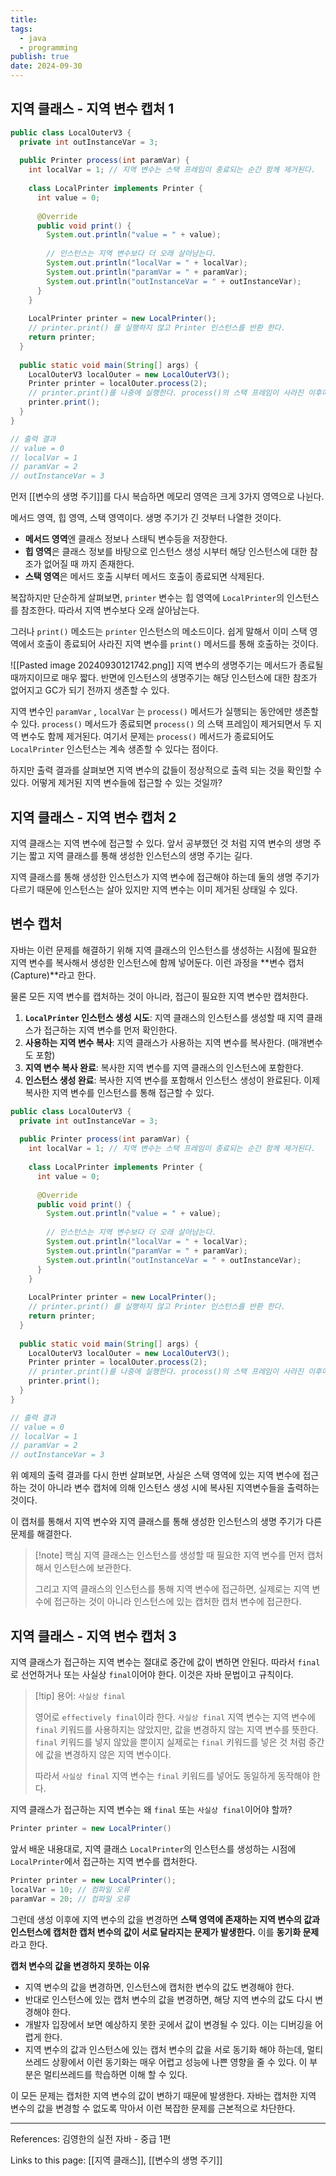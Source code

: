 ```yaml
---
title: 
tags:
  - java
  - programming
publish: true
date: 2024-09-30
---
```


## 지역 클래스 - 지역 변수 캡처 1
```java title="LocalOuterV3.java"
public class LocalOuterV3 {  
  private int outInstanceVar = 3;  
  
  public Printer process(int paramVar) {  
    int localVar = 1; // 지역 변수는 스택 프레임이 종료되는 순간 함께 제거된다.  
  
    class LocalPrinter implements Printer {  
      int value = 0;  
  
      @Override  
      public void print() {  
        System.out.println("value = " + value);  
  
        // 인스턴스는 지역 변수보다 더 오래 살아남는다.  
        System.out.println("localVar = " + localVar);  
        System.out.println("paramVar = " + paramVar);  
        System.out.println("outInstanceVar = " + outInstanceVar);  
      }  
    }  
  
    LocalPrinter printer = new LocalPrinter();  
    // printer.print() 를 실행하지 않고 Printer 인스턴스를 반환 한다.  
    return printer;  
  }  
  
  public static void main(String[] args) {  
    LocalOuterV3 localOuter = new LocalOuterV3();  
    Printer printer = localOuter.process(2);  
    // printer.print()를 나중에 실행한다. process()의 스택 프레임이 사라진 이후에 실행  
    printer.print();  
  }  
}

// 출력 결과
// value = 0
// localVar = 1
// paramVar = 2
// outInstanceVar = 3
```

먼저 [[변수의 생명 주기]]를 다시 복습하면 메모리 영역은 크게 3가지 영역으로 나뉜다.

메서드 영역, 힙 영역, 스택 영역이다. 생명 주기가 긴 것부터 나열한 것이다. 

- **메서드 영역**엔 클래스 정보나 스태틱 변수등을 저장한다.
- **힙 영역**은 클래스 정보를 바탕으로 인스턴스 생성 시부터 해당 인스턴스에 대한 참조가 없어질 때 까지 존재한다.
- **스택 영역**은 메서드 호출 시부터 메서드 호출이 종료되면 삭제된다.

복잡하지만 단순하게 살펴보면, `printer` 변수는 힙 영역에 `LocalPrinter`의 인스턴스를 참조한다. 따라서 지역 변수보다 오래 살아남는다.

그러나 `print()` 메소드는 `printer` 인스턴스의 메소드이다. 쉽게 말해서 이미 스택 영역에서 호출이 종료되어 사라진 지역 변수를 `print()` 메서드를 통해 호출하는 것이다.

![[Pasted image 20240930121742.png]]
지역 변수의 생명주기는 메서드가 종료될 때까지이므로 매우 짧다. 반면에 인스턴스의 생명주기는 해당 인스턴스에 대한 참조가 없어지고 GC가 되기 전까지 생존할 수 있다.

지역 변수인 `paramVar` , `localVar` 는 `process()` 메서드가 실행되는 동안에만 생존할 수 있다. `process()` 메서드가 종료되면 `process()` 의 스택 프레임이 제거되면서 두 지역 변수도 함께 제거된다. 여기서 문제는 `process()` 메서드가 종료되어도 `LocalPrinter` 인스턴스는 계속 생존할 수 있다는 점이다.

하지만 출력 결과를 살펴보면 지역 변수의 값들이 정상적으로 출력 되는 것을 확인할 수 있다.
어떻게 제거된 지역 변수들에 접근할 수 있는 것일까?

## 지역 클래스 - 지역 변수 캡처 2
지역 클래스는 지역 변수에 접근할 수 있다. 앞서 공부했던 것 처럼 지역 변수의 생명 주기는 짧고 지역 클래스를 통해 생성한 인스턴스의 생명 주기는 길다.

지역 클래스를 통해 생성한 인스턴스가 지역 변수에 접근해야 하는데 둘의 생명 주기가 다르기 때문에 인스턴스는 살아 있지만 지역 변수는 이미 제거된 상태일 수 있다.

## 변수 캡처
자바는 이런 문제를 해결하기 위해 지역 클래스의 인스턴스를 생성하는 시점에 필요한 지역 변수를 복사해서 생성한 인스턴스에 함께 넣어둔다. 이런 과정을 **변수 캡처(Capture)**라고 한다.

물론 모든 지역 변수를 캡처하는 것이 아니라, 접근이 필요한 지역 변수만 캡처한다.

1. **`LocalPrinter` 인스턴스 생성 시도**: 지역 클래스의 인스턴스를 생성할 때 지역 클래스가 접근하는 지역 변수를 먼저 확인한다.
2. **사용하는 지역 변수 복사**: 지역 클래스가 사용하는 지역 변수를 복사한다. (매개변수도 포함)
3. **지역 변수 복사 완료**: 복사한 지역 변수를 지역 클래스의 인스턴스에 포함한다.
4. **인스턴스 생성 완료**: 복사한 지역 변수를 포함해서 인스턴스 생성이 완료된다. 이제 복사한 지역 변수를 인스턴스를 통해 접근할 수 있다.

```java title="LocalOuterV3.java"
public class LocalOuterV3 {  
  private int outInstanceVar = 3;  
  
  public Printer process(int paramVar) {  
    int localVar = 1; // 지역 변수는 스택 프레임이 종료되는 순간 함께 제거된다.  
  
    class LocalPrinter implements Printer {  
      int value = 0;  
  
      @Override  
      public void print() {  
        System.out.println("value = " + value);  
  
        // 인스턴스는 지역 변수보다 더 오래 살아남는다.  
        System.out.println("localVar = " + localVar);  
        System.out.println("paramVar = " + paramVar);  
        System.out.println("outInstanceVar = " + outInstanceVar);  
      }  
    }  
  
    LocalPrinter printer = new LocalPrinter();  
    // printer.print() 를 실행하지 않고 Printer 인스턴스를 반환 한다.  
    return printer;  
  }  
  
  public static void main(String[] args) {  
    LocalOuterV3 localOuter = new LocalOuterV3();  
    Printer printer = localOuter.process(2);  
    // printer.print()를 나중에 실행한다. process()의 스택 프레임이 사라진 이후에 실행  
    printer.print();  
  }  
}

// 출력 결과
// value = 0
// localVar = 1
// paramVar = 2
// outInstanceVar = 3
```

위 예제의 출력 결과를 다시 한번 살펴보면, 사실은 스택 영역에 있는 지역 변수에 접근하는 것이 아니라 변수 캡처에 의해 인스턴스 생성 시에 복사된 지역변수들을 출력하는 것이다.

이 캡처를 통해서 지역 변수와 지역 클래스를 통해 생성한 인스턴스의 생명 주기가 다른 문제를 해결한다.

> [!note] 핵심
> 지역 클래스는 인스턴스를 생성할 때 필요한 지역 변수를 먼저 캡처해서 인스턴스에 보관한다. 
> 
> 그리고 지역 클래스의 인스턴스를 통해 지역 변수에 접근하면, 실제로는 지역 변수에 접근하는 것이 아니라 인스턴스에 있는 캡처한 캡처 변수에 접근한다.

## 지역 클래스 - 지역 변수 캡처 3
지역 클래스가 접근하는 지역 변수는 절대로 중간에 값이 변하면 안된다. 따라서 `final`로 선언하거나 또는 사실상 `final`이어야 한다. 이것은 자바 문법이고 규칙이다.

> [!tip] 용어: `사실상 final`
> 
> 영어로 `effectively final`이라 한다. `사실상 final` 지역 변수는 지역 변수에 `final` 키워드를 사용하지는 않았지만, 값을 변경하지 않는 지역 변수를 뜻한다. `final` 키워드를 넣지 않았을 뿐이지 실제로는 `final` 키워드를 넣은 것 처럼 중간에 값을 변경하지 않은 지역 변수이다.
> 
> 따라서 `사실상 final` 지역 변수는 `final` 키워드를 넣어도 동일하게 동작해야 한다.

지역 클래스가 접근하는 지역 변수는 왜 `final` 또는 `사실상 final`이어야 할까?

```java
Printer printer = new LocalPrinter()
```
앞서 배운 내용대로, 지역 클래스 `LocalPrinter`의 인스턴스를 생성하는 시점에 `LocalPrinter`에서 접근하는 지역 변수를 캡처한다.

```java
Printer printer = new LocalPrinter();
localVar = 10; // 컴파일 오류
paramVar = 20; // 컴파일 오류
```
그런데 생성 이후에 지역 변수의 값을 변경하면 **스택 영역에 존재하는 지역 변수의 값과 인스턴스에 캡처한 캡처 변수의 값이 서로 달라지는 문제가 발생한다.** 이를 **동기화 문제**라고 한다.

**캡처 변수의 값을 변경하지 못하는 이유**
- 지역 변수의 값을 변경하면, 인스턴스에 캡처한 변수의 값도 변경해야 한다.
- 반대로 인스턴스에 있는 캡처 변수의 값을 변경하면, 해당 지역 변수의 값도 다시 변경해야 한다.
- 개발자 입장에서 보면 예상하지 못한 곳에서 값이 변경될 수 있다. 이는 디버깅을 어렵게 한다.
- 지역 변수의 값과 인스턴스에 있는 캡처 변수의 값을 서로 동기화 해야 하는데, 멀티쓰레드 상황에서 이런 동기화는 매우 어렵고 성능에 나쁜 영향을 줄 수 있다. 이 부분은 멀티쓰레드를 학습하면 이해 할 수 있다.

이 모든 문제는 캡처한 지역 변수의 값이 변하기 때문에 발생한다. 자바는 캡처한 지역 변수의 값을 변경할 수 없도록 막아서 이런 복잡한 문제를 근본적으로 차단한다.


---
References: 김영한의 실전 자바 - 중급 1편

Links to this page: [[지역 클래스]], [[변수의 생명 주기]]
